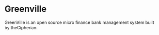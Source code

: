 # Greenville
GreenVille is an open source micro finance bank management system built by theCipherian.
